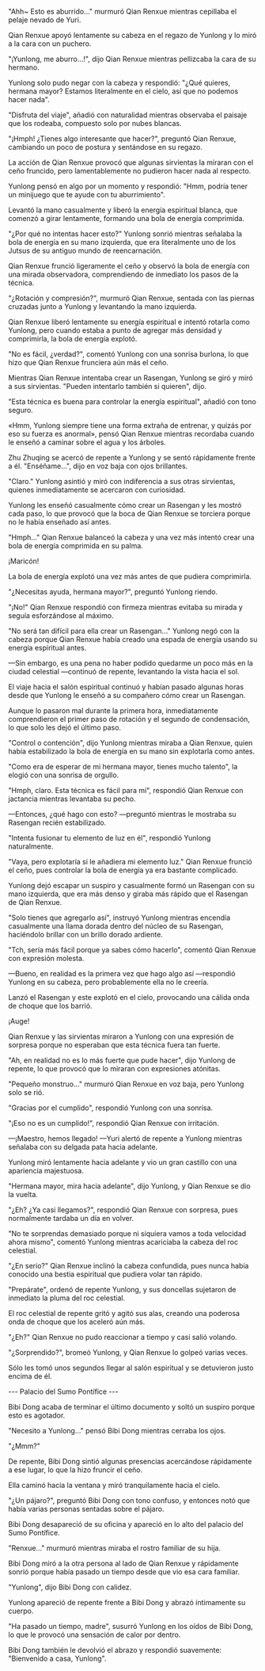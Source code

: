 
"Ahh~ Esto es aburrido..." murmuró Qian Renxue mientras cepillaba el pelaje nevado de Yuri.

Qian Renxue apoyó lentamente su cabeza en el regazo de Yunlong y lo miró a la cara con un puchero.

"¡Yunlong, me aburro...!", dijo Qian Renxue mientras pellizcaba la cara de su hermano.

Yunlong solo pudo negar con la cabeza y respondió: "¿Qué quieres, hermana mayor? Estamos literalmente en el cielo, así que no podemos hacer nada".

"Disfruta del viaje", añadió con naturalidad mientras observaba el paisaje que los rodeaba, compuesto solo por nubes blancas.

"¡Hmph! ¿Tienes algo interesante que hacer?", preguntó Qian Renxue, cambiando un poco de postura y sentándose en su regazo.

La acción de Qian Renxue provocó que algunas sirvientas la miraran con el ceño fruncido, pero lamentablemente no pudieron hacer nada al respecto.

Yunlong pensó en algo por un momento y respondió: "Hmm, podría tener un minijuego que te ayude con tu aburrimiento".

Levantó la mano casualmente y liberó la energía espiritual blanca, que comenzó a girar lentamente, formando una bola de energía comprimida.

"¿Por qué no intentas hacer esto?" Yunlong sonrió mientras señalaba la bola de energía en su mano izquierda, que era literalmente uno de los Jutsus de su antiguo mundo de reencarnación.

Qian Renxue frunció ligeramente el ceño y observó la bola de energía con una mirada observadora, comprendiendo de inmediato los pasos de la técnica.

"¿Rotación y compresión?", murmuró Qian Renxue, sentada con las piernas cruzadas junto a Yunlong y levantando la mano izquierda.

Qian Renxue liberó lentamente su energía espiritual e intentó rotarla como Yunlong, pero cuando estaba a punto de agregar más densidad y comprimirla, la bola de energía explotó.

"No es fácil, ¿verdad?", comentó Yunlong con una sonrisa burlona, ​​lo que hizo que Qian Renxue frunciera aún más el ceño.

Mientras Qian Renxue intentaba crear un Rasengan, Yunlong se giró y miró a sus sirvientas. "Pueden intentarlo también si quieren", dijo.

"Esta técnica es buena para controlar la energía espiritual", añadió con tono seguro.

«Hmm, Yunlong siempre tiene una forma extraña de entrenar, y quizás por eso su fuerza es anormal», pensó Qian Renxue mientras recordaba cuando le enseñó a caminar sobre el agua y los árboles.

Zhu Zhuqing se acercó de repente a Yunlong y se sentó rápidamente frente a él. "Enséñame...", dijo en voz baja con ojos brillantes.

"Claro." Yunlong asintió y miró con indiferencia a sus otras sirvientas, quienes inmediatamente se acercaron con curiosidad.

Yunlong les enseñó casualmente cómo crear un Rasengan y les mostró cada paso, lo que provocó que la boca de Qian Renxue se torciera porque no le había enseñado así antes.

"Hmph..." Qian Renxue balanceó la cabeza y una vez más intentó crear una bola de energía comprimida en su palma.

¡Maricón!

La bola de energía explotó una vez más antes de que pudiera comprimirla.

"¿Necesitas ayuda, hermana mayor?", preguntó Yunlong riendo.

"¡No!" Qian Renxue respondió con firmeza mientras evitaba su mirada y seguía esforzándose al máximo.

"No será tan difícil para ella crear un Rasengan..." Yunlong negó con la cabeza porque Qian Renxue había creado una espada de energía usando su energía espiritual antes.

—Sin embargo, es una pena no haber podido quedarme un poco más en la ciudad celestial —continuó de repente, levantando la vista hacia el sol.

El viaje hacia el salón espiritual continuó y habían pasado algunas horas desde que Yunlong le enseñó a su compañero cómo crear un Rasengan.

Aunque lo pasaron mal durante la primera hora, inmediatamente comprendieron el primer paso de rotación y el segundo de condensación, lo que solo les dejó el último paso.

"Control o contención", dijo Yunlong mientras miraba a Qian Renxue, quien había estabilizado la bola de energía en su mano sin explotarla como antes.

"Como era de esperar de mi hermana mayor, tienes mucho talento", la elogió con una sonrisa de orgullo.

"Hmph, claro. Esta técnica es fácil para mí", respondió Qian Renxue con jactancia mientras levantaba su pecho.

—Entonces, ¿qué hago con esto? —preguntó mientras le mostraba su Rasengan recién estabilizado.

"Intenta fusionar tu elemento de luz en él", respondió Yunlong naturalmente.

"Vaya, pero explotaría si le añadiera mi elemento luz." Qian Renxue frunció el ceño, pues controlar la bola de energía ya era bastante complicado.

Yunlong dejó escapar un suspiro y casualmente formó un Rasengan con su mano izquierda, que era más denso y giraba más rápido que el Rasengan de Qian Renxue.

"Solo tienes que agregarlo así", instruyó Yunlong mientras encendía casualmente una llama dorada dentro del núcleo de su Rasengan, haciéndolo brillar con un brillo dorado ardiente.

"Tch, sería más fácil porque ya sabes cómo hacerlo", comentó Qian Renxue con expresión molesta.

—Bueno, en realidad es la primera vez que hago algo así —respondió Yunlong en su cabeza, pero probablemente ella no le creería.

Lanzó el Rasengan y este explotó en el cielo, provocando una cálida onda de choque que los barrió.

¡Auge!

Qian Renxue y las sirvientas miraron a Yunlong con una expresión de sorpresa porque no esperaban que esta técnica fuera tan fuerte.

"Ah, en realidad no es lo más fuerte que pude hacer", dijo Yunlong de repente, lo que provocó que lo miraran con expresiones atónitas.

"Pequeño monstruo..." murmuró Qian Renxue en voz baja, pero Yunlong solo se rió.

"Gracias por el cumplido", respondió Yunlong con una sonrisa.

"¡Eso no es un cumplido!", respondió Qian Renxue con irritación.

—¡Maestro, hemos llegado! —Yuri alertó de repente a Yunlong mientras señalaba con su delgada pata hacia adelante.

Yunlong miró lentamente hacia adelante y vio un gran castillo con una apariencia majestuosa.

"Hermana mayor, mira hacia adelante", dijo Yunlong, y Qian Renxue se dio la vuelta.

"¿Eh? ¿Ya casi llegamos?", respondió Qian Renxue con sorpresa, pues normalmente tardaba un día en volver.

"No te sorprendas demasiado porque ni siquiera vamos a toda velocidad ahora mismo", comentó Yunlong mientras acariciaba la cabeza del roc celestial.

"¿En serio?" Qian Renxue inclinó la cabeza confundida, pues nunca había conocido una bestia espiritual que pudiera volar tan rápido.

"Prepárate", ordenó de repente Yunlong, y sus doncellas sujetaron de inmediato la pluma del roc celestial.

El roc celestial de repente gritó y agitó sus alas, creando una poderosa onda de choque que los aceleró aún más.

"¿Eh?" Qian Renxue no pudo reaccionar a tiempo y casi salió volando.

"¿Sorprendido?", bromeó Yunlong, y Qian Renxue lo golpeó varias veces.

Sólo les tomó unos segundos llegar al salón espiritual y se detuvieron justo encima de él.

--- Palacio del Sumo Pontífice ---

Bibi Dong acaba de terminar el último documento y soltó un suspiro porque esto es agotador.

"Necesito a Yunlong..." pensó Bibi Dong mientras cerraba los ojos.

"¿Mmm?"

De repente, Bibi Dong sintió algunas presencias acercándose rápidamente a ese lugar, lo que la hizo fruncir el ceño.

Ella caminó hacia la ventana y miró tranquilamente hacia el cielo.

"¿Un pájaro?", preguntó Bibi Dong con tono confuso, y entonces notó que había varias personas sentadas sobre el pájaro.

Bibi Dong desapareció de su oficina y apareció en lo alto del palacio del Sumo Pontífice.

"Renxue..." murmuró mientras miraba el rostro familiar de su hija.

Bibi Dong miró a la otra persona al lado de Qian Renxue y rápidamente sonrió porque había pasado un tiempo desde que vio esa cara familiar.

"Yunlong", dijo Bibi Dong con calidez.

Yunlong apareció de repente frente a Bibi Dong y abrazó íntimamente su cuerpo.

"Ha pasado un tiempo, madre", susurró Yunlong en los oídos de Bibi Dong, lo que le provocó una sensación de calor por dentro.

Bibi Dong también le devolvió el abrazo y respondió suavemente: "Bienvenido a casa, Yunlong".